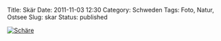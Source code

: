 Title: Skär
Date: 2011-11-03 12:30
Category: Schweden
Tags: Foto, Natur, Ostsee
Slug: skar
Status: published

[![Schäre](/pic/skarmontage1_s.jpg "Schäre")](/pic/skarmontage1_l.jpg)

